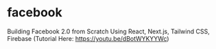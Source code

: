 # facebook
Building Facebook 2.0 from Scratch Using React, Next.js, Tailwind CSS, Firebase (Tutorial Here: https://youtu.be/dBotWYKYYWc)

